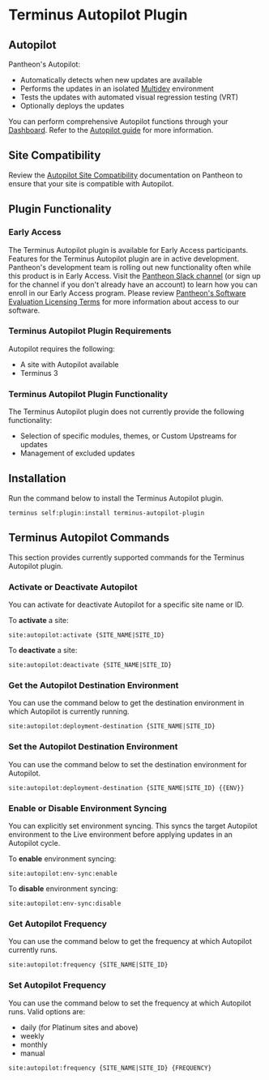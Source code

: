 # Terminus Autopilot Plugin

## Autopilot

Pantheon's Autopilot:

- Automatically detects when new updates are available
- Performs the updates in an isolated [Multidev](https://pantheon.io/docs/guides/multidev) environment
- Tests the updates with automated visual regression testing (VRT)
- Optionally deploys the updates

You can perform comprehensive Autopilot functions through your [Dashboard](https://dashbord.pantheon.io). Refer to the [Autopilot guide](https://pantheon.io/docs/guides/autopilot) for more information. 

## Site Compatibility

Review the [Autopilot Site Compatibility](https://pantheon.io/docs/guides/autopilot#autopilot-site-compatibility) documentation on Pantheon to ensure that your site is compatible with Autopilot.

## Plugin Functionality

### Early Access

The Terminus Autopilot plugin is available for Early Access participants. Features for the Terminus Autopilot plugin are in active development. Pantheon's development team is rolling out new functionality often while this product is in Early Access. Visit the [Pantheon Slack channel](https://slackin.pantheon.io/) (or sign up for the channel if you don't already have an account) to learn how you can enroll in our Early Access program. Please review [Pantheon's Software Evaluation Licensing Terms](https://legal.pantheon.io/#contract-hkqlbwpxo) for more information about access to our software.

### Terminus Autopilot Plugin Requirements

Autopilot requires the following:

- A site with Autopilot available
- Terminus 3

### Terminus Autopilot Plugin Functionality

The Terminus Autopilot plugin does not currently provide the following functionality:

- Selection of specific modules, themes, or Custom Upstreams for updates
- Management of excluded updates

## Installation

Run the command below to install the Terminus Autopilot plugin.

`terminus self:plugin:install terminus-autopilot-plugin`

## Terminus Autopilot Commands

This section provides currently supported commands for the Terminus Autopilot plugin.

###  Activate or Deactivate Autopilot

You can activate for deactivate Autopilot for a specific site name or ID.

To **activate** a site:

`site:autopilot:activate {SITE_NAME|SITE_ID}`

To **deactivate** a site:

`site:autopilot:deactivate {SITE_NAME|SITE_ID}`

### Get the Autopilot Destination Environment

You can use the command below to get the destination environment in which Autopilot is currently running. 

`site:autopilot:deployment-destination {SITE_NAME|SITE_ID}` 

### Set the Autopilot Destination Environment

You can use the command below to set the destination environment for Autopilot.  

`site:autopilot:deployment-destination {SITE_NAME|SITE_ID} {{ENV}}`

### Enable or Disable Environment Syncing

You can explicitly set environment syncing. This syncs the target Autopilot environment to the Live environment before applying updates in an Autopilot cycle.

To **enable** environment syncing:

`site:autopilot:env-sync:enable`

To **disable** environment syncing:

`site:autopilot:env-sync:disable`

### Get Autopilot Frequency

You can use the command below to get the frequency at which Autopilot currently runs. 

`site:autopilot:frequency {SITE_NAME|SITE_ID}`

### Set Autopilot Frequency

You can use the command below to set the frequency at which Autopilot runs. Valid options are: 

- daily (for Platinum sites and above)
- weekly
- monthly
- manual

`site:autopilot:frequency {SITE_NAME|SITE_ID} {FREQUENCY}`
